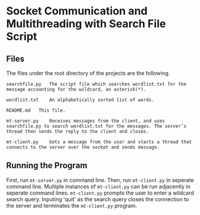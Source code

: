 # Socket Communication and Multithreading with Search File Script

## Files

The files under the root directory of the projects are the following.

```
searchfile.py	The script file which searches wordlist.txt for the message accounting for the wildcard, an asterisk(*).

wordlist.txt    An alphabetically sorted list of words.

README.md	This file.

mt-server.py    Receives messages from the client, and uses searchfile.py to search wordlist.txt for the messages. The server’s thread then sends the reply to the client and closes.

mt-client.py    Gets a message from the user and starts a thread that connects to the server over the socket and sends message.
```
## Running the Program

First, run `mt-server.py` in command line. Then, run `mt-client.py` in seperate command line. Multiple instances of `mt-client.py` can be run adjacently in seperate command lines. `mt-client.py` prompts the user to enter a wildcard search query. Inputing 'quit' as the search query closes the connection to the server and terminates the `mt-client.py` program.